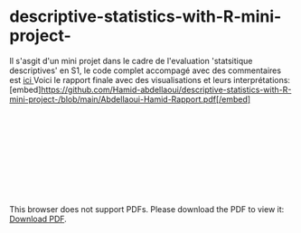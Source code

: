# descriptive-statistics-with-R-mini-project-
Il s'asgit d'un mini projet dans le cadre de l'evaluation 'statsitique descriptives' en S1, le code complet accompagé avec des commentaires est [ici ](https://github.com/Hamid-abdellaoui/descriptive-statistics-with-R-mini-project-/blob/main/R-code%20.R)
Voici le rapport finale avec des visualisations et leurs interprétations:  [embed]https://github.com/Hamid-abdellaoui/descriptive-statistics-with-R-mini-project-/blob/main/Abdellaoui-Hamid-Rapport.pdf[/embed]

<object data="https://github.com/Hamid-abdellaoui/descriptive-statistics-with-R-mini-project-/blob/main/Abdellaoui-Hamid-Rapport.pdf" type="application/pdf" width="700px" height="700px">
    <embed src="https://github.com/Hamid-abdellaoui/descriptive-statistics-with-R-mini-project-/blob/main/Abdellaoui-Hamid-Rapport.pdf">
        <p>This browser does not support PDFs. Please download the PDF to view it: <a href="https://github.com/Hamid-abdellaoui/descriptive-statistics-with-R-mini-project-/blob/main/Abdellaoui-Hamid-Rapport.pdf">Download PDF</a>.</p>
    </embed>
</object>
